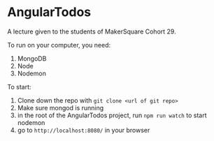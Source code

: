 # AngularTodos
A lecture given to the students of MakerSquare Cohort 29.

To run on your computer, you need:
1. MongoDB
2. Node
3. Nodemon

To start:
1. Clone down the repo with ```git clone <url of git repo>```
2. Make sure mongod is running
3. in the root of the AngularTodos project, run ```npm run watch``` to start nodemon
4. go to ```http://localhost:8080/``` in your browser
